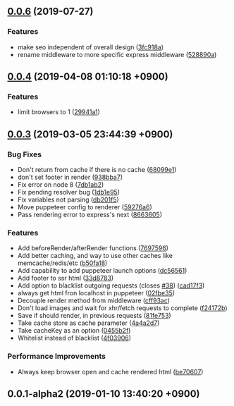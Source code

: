 ## [0.0.6](https://github.com/sifrr/sifrr/compare/v0.0.4...v0.0.6) (2019-07-27)


### Features

* make seo independent of overall design ([3fc918a](https://github.com/sifrr/sifrr/commit/3fc918a))
* rename middleware to more specific express middleware ([528890a](https://github.com/sifrr/sifrr/commit/528890a))



## [0.0.4](https://github.com/sifrr/sifrr/compare/v0.0.3...v0.0.4) (2019-04-08 01:10:18 +0900)


### Features

* limit browsers to 1 ([29941a1](https://github.com/sifrr/sifrr/commit/29941a1))



## [0.0.3](https://github.com/sifrr/sifrr/compare/v0.0.1-alpha2...v0.0.3) (2019-03-05 23:44:39 +0900)


### Bug Fixes

* Don't return from cache if there is no cache ([68099e1](https://github.com/sifrr/sifrr/commit/68099e1))
* don't set footer in render ([938bba7](https://github.com/sifrr/sifrr/commit/938bba7))
* Fix error on node 8 ([7db1ab2](https://github.com/sifrr/sifrr/commit/7db1ab2))
* Fix pending resolver bug ([1db1e95](https://github.com/sifrr/sifrr/commit/1db1e95))
* Fix variables not parsing ([db201f5](https://github.com/sifrr/sifrr/commit/db201f5))
* Move puppeteer config to renderer ([59276a6](https://github.com/sifrr/sifrr/commit/59276a6))
* Pass rendering error to express's next ([8663605](https://github.com/sifrr/sifrr/commit/8663605))


### Features

* Add beforeRender/afterRender functions ([7697596](https://github.com/sifrr/sifrr/commit/7697596))
* Add better caching, and way to use other caches like memcache/redis/etc ([b50fa18](https://github.com/sifrr/sifrr/commit/b50fa18))
* Add capability to add puppeteer launch options ([dc56561](https://github.com/sifrr/sifrr/commit/dc56561))
* Add footer to ssr html ([33d8783](https://github.com/sifrr/sifrr/commit/33d8783))
* Add option to blacklist outgoing requests (closes [#38](https://github.com/sifrr/sifrr/issues/38)) ([cad17f3](https://github.com/sifrr/sifrr/commit/cad17f3))
* always get html fron localhost in puppeteer ([02fbe35](https://github.com/sifrr/sifrr/commit/02fbe35))
* Decouple render method from middleware ([cff93ac](https://github.com/sifrr/sifrr/commit/cff93ac))
* Don't load images and wait for xhr/fetch requests to complete ([f24172b](https://github.com/sifrr/sifrr/commit/f24172b))
* Save if should render, in previous requests ([81fe753](https://github.com/sifrr/sifrr/commit/81fe753))
* Take cache store as cache parameter ([4a4a2d7](https://github.com/sifrr/sifrr/commit/4a4a2d7))
* Take cacheKey as an option ([0455b2f](https://github.com/sifrr/sifrr/commit/0455b2f))
* Whitelist instead of blacklist ([4f03906](https://github.com/sifrr/sifrr/commit/4f03906))


### Performance Improvements

* Always keep browser open and cache rendered html ([be70607](https://github.com/sifrr/sifrr/commit/be70607))



## 0.0.1-alpha2 (2019-01-10 13:40:20 +0900)



